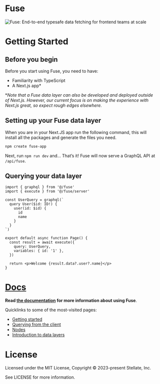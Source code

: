# Fuse

![Fuse: End-to-end typesafe data fetching for frontend teams at scale](https://images.ctfassets.net/yq1dddfl2vc7/6EDzUh3emBY3uQqoxulmPA/4bcd85b059cf6431e791cb36f5be88c4/twitter_header.png)

# Getting Started

## Before you begin

Before you start using Fuse, you need to have:

- Familiarity with TypeScript
- A Next.js app\*

\*_Note that a Fuse data layer can also be developed and deployed outside of Next.js. However, our current focus is on making the experience with Next.js great, so expect rough edges elsewhere._

## Setting up your Fuse data layer

When you are in your Next.JS app run the following command, this will
install all the packages and generate the files you need.

```sh npm2yarn
npm create fuse-app
```

Next, run `npm run dev` and... That’s it! Fuse will now serve a GraphQL API at `/api/fuse`.

## Querying your data layer

```tsx
import { graphql } from '@/fuse'
import { execute } from '@/fuse/server'

const UserQuery = graphql(`
  query User($id: ID!) {
    user(id: $id) {
      id
      name
    }
  }
`)

export default async function Page() {
  const result = await execute({
    query: UserQuery,
    variables: { id: '1' },
  })

  return <p>Welcome {result.data?.user?.name}</p>
}
```

# [Docs](https://fusejs.org/docs)

**Read [the documentation](https://fusejs.org/docs) for more information about using Fuse**.

Quicklinks to some of the most-visited pages:

- [Getting started](https://fusejs.org/docs)
- [Querying from the client](https://fusejs.org/docs/basics/client)
- [Nodes](https://fusejs.org/docs/basics/nodes)
- [Introduction to data layers](https://fusejs.org/docs/data-layers)

# License

Licensed under the MIT License, Copyright © 2023-present Stellate, Inc.

See LICENSE for more information.
